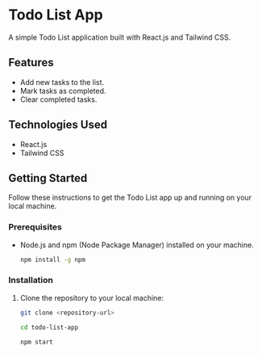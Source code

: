 # Todo List App

A simple Todo List application built with React.js and Tailwind CSS.

## Features

- Add new tasks to the list.
- Mark tasks as completed.
- Clear completed tasks.

## Technologies Used

- React.js
- Tailwind CSS

## Getting Started

Follow these instructions to get the Todo List app up and running on your local machine.

### Prerequisites

- Node.js and npm (Node Package Manager) installed on your machine.
  ```bash
  npm install -g npm

### Installation

1. Clone the repository to your local machine:
   ```bash
   git clone <repository-url>
   
   cd todo-list-app

   npm start

